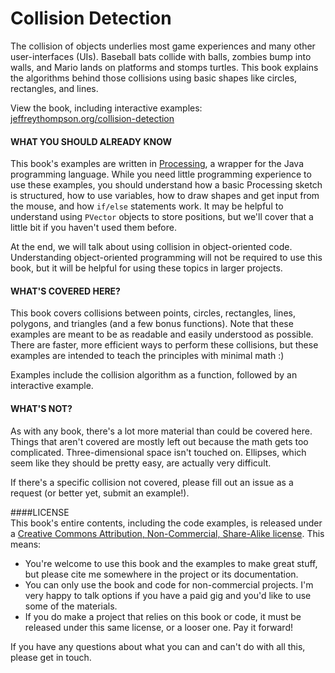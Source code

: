 # Collision Detection
The collision of objects underlies most game experiences and many other user-interfaces (UIs). Baseball bats collide with balls, zombies bump into walls, and Mario lands on platforms and stomps turtles. This book explains the algorithms behind those collisions using basic shapes like circles, rectangles, and lines.

View the book, including interactive examples: [jeffreythompson.org/collision-detection](http://www.jeffreythompson.org/collision-detection)

#### WHAT YOU SHOULD ALREADY KNOW  
This book's examples are written in [Processing](http://www.processing.org), a wrapper for the Java programming language. While you need little programming experience to use these examples, you should understand how a basic Processing sketch is structured, how to use variables, how to draw shapes and get input from the mouse, and how `if/else` statements work. It may be helpful to understand using `PVector` objects to store positions, but we'll cover that a little bit if you haven't used them before. 

At the end, we will talk about using collision in object-oriented code. Understanding object-oriented programming will not be required to use this book, but it will be helpful for using these topics in larger projects.

#### WHAT'S COVERED HERE?
This book covers collisions between points, circles, rectangles, lines, polygons, and triangles (and a few bonus functions). Note that these examples are meant to be as readable and easily understood as possible. There are faster, more efficient ways to perform these collisions, but these examples are intended to teach the principles with minimal math :)

Examples include the collision algorithm as a function, followed by an interactive example.

#### WHAT'S NOT?  
As with any book, there's a lot more material than could be covered here. Things that aren't covered are mostly left out because the math gets too complicated. Three-dimensional space isn't touched on. Ellipses, which seem like they should be pretty easy, are actually very difficult.

If there's a specific collision not covered, please fill out an issue as a request (or better yet, submit an example!).

####LICENSE  
This book's entire contents, including the code examples, is released under a [Creative Commons Attribution, Non-Commercial, Share-Alike license](http://creativecommons.org/licenses/by-nc-sa/3.0/). This means:

+ You're welcome to use this book and the examples to make great stuff, but please cite me somewhere in the project or its documentation.
+ You can only use the book and code for non-commercial projects. I'm very happy to talk options if you have a paid gig and you'd like to use some of the materials.
+ If you do make a project that relies on this book or code, it must be released under this same license, or a looser one. Pay it forward!

If you have any questions about what you can and can't do with all this, please get in touch.
